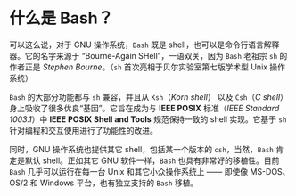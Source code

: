 # 什么是 Bash？

可以这么说，对于 GNU 操作系统，`Bash` 既是 shell，也可以是命令行语言解释器。它的名字来源于 “Bourne-Again SHell”，一语双关，因为 `Bash` 老祖宗 `sh` 的作者正是 *Stephen Bourne*。（`sh` 首次亮相于贝尔实验室第七版学术型 Unix 操作系统）

`Bash` 的大部分功能都与 `sh` 兼容，并且从 `Ksh`（*Korn shell*） 以及 `Csh`（*C shell*） 身上吸收了很多优良“基因”。它旨在成为与 **IEEE POSIX** 标准（*IEEE Standard 1003.1*）中 **IEEE POSIX Shell and Tools** 规范保持一致的 shell 实现。它基于 `sh` 针对编程和交互使用进行了功能性的改进。

同时，GNU 操作系统也提供其它 shell，包括某一个版本的 `csh`，当然，`Bash` 肯定是默认 shell。正如其它 GNU 软件一样，`Bash` 也具有非常好的移植性。目前 `Bash` 几乎可以运行在每一台 Unix 和其它小众操作系统上 —— 即使像 MS-DOS、OS/2 和 Windows 平台，也有独立支持的 `Bash` 移植。